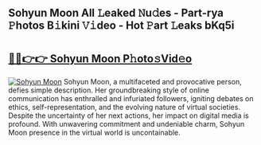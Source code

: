 ## Sohyun Moon All 𝙻eaked 𝙽u𝚍es - Part-rya 𝙿hotos B𝚒kini 𝚅𝚒deo - Hot 𝙿art 𝙻eaks bKq5i

# <h2><a href="http://ld3gkl.urlbe.top/?page=Sohyun+Moon">🔗🔗👉👉 Sohyun Moon P𝚑oto𝚜Vid𝚎o</a></h2>

[![Sohyun Moon](https://i.imgur.com/eBuTRDB.gif)](http://ld3gkl.urlbe.top/?page=Sohyun+Moon)
Sohyun Moon, a multifaceted and provocative person, defies simple description. Her groundbreaking style of online communication has enthralled and infuriated followers, igniting debates on ethics, self-representation, and the evolving nature of virtual societies. Despite the uncertainty of her next actions, her impact on digital media is profound. With unwavering commitment and undeniable charm, Sohyun Moon presence in the virtual world is uncontainable.
